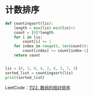 # 计数排序

```python
def countingsort(lis):
    length = max(lis)-min(lis)+1
    count = [0]*length
    for i in lis:
        count[i] += 1
    for index in range(0, len(count)):
        count[index] += count[index-1]
    return count


lis = [6, 3, 8, 4, 2, 6, 3, 7, 3]
sorted_list = countingsort(lis)
print(sorted_list)
```

LeetCode：[1122. 数组的相对排序](https://leetcode-cn.com/problems/relative-sort-array/)
